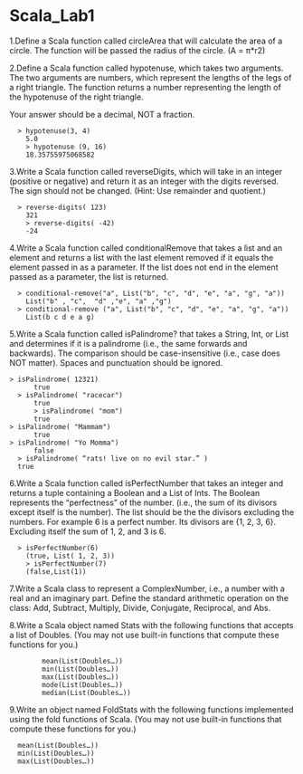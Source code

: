 # Scala_Lab1

1.Define a Scala function called circleArea that will calculate the area of a circle. The function will be passed the radius of the circle.  (A = π*r2)


2.Define a Scala function called hypotenuse, which takes two arguments. The two arguments are numbers, which represent the lengths of the legs of a right triangle. The function returns a number representing the length of the hypotenuse of the right triangle.

Your answer should be a decimal, NOT a fraction.
    	
      > hypotenuse(3, 4)
    	5.0
    	> hypotenuse (9, 16)
    	18.35755975068582
 
3.Write a Scala function called reverseDigits, which will take in an integer (positive or negative) and return it as an integer with the digits reversed. The sign should not be changed. (Hint: Use remainder and quotient.)

      > reverse-digits( 123)
    	321
    	> reverse-digits( -42)
    	-24

4.Write a Scala function called conditionalRemove that takes a list and an element and returns a list with the last element removed if it equals the element passed in as a parameter. If the list does not end in the element passed as a parameter, the list is returned.    	


      > conditional-remove("a", List("b", "c", "d", "e", "a", "g", "a"))
    	List("b" , "c",  "d" ,"e", "a" ,"g")
      > conditional-remove ("a", List("b", "c", "d", "e", "a", "g", "a"))
    	List(b c d e a g)


5.Write a Scala function called isPalindrome? that takes a String, Int, or List and determines if it is a palindrome (i.e., the same forwards and backwards). The comparison should be case-insensitive (i.e., case does NOT matter). Spaces and punctuation should be ignored.  

    > isPalindrome( 12321)
          true
      > isPalindrome( "racecar")
          true
          > isPalindrome( "mom")
          true
    > isPalindrome( "Mammam")
          true
    > isPalindrome( "Yo Momma")
          false
      > isPalindrome( “rats! live on no evil star.” )
      true

6.Write a Scala function called isPerfectNumber that takes an integer and returns a tuple containing a Boolean and a List of Ints. The Boolean represents the “perfectness” of the number. (i.e., the sum of its divisors except itself is the number). The list should be the the divisors excluding the numbers. For example 6 is a perfect number. Its divisors are {1, 2, 3, 6}. Excluding itself the sum of 1, 2, and 3 is 6.    	

      > isPerfectNumber(6)
    	(true, List( 1, 2, 3))
    	> isPerfectNumber(7)
    	(false,List(1))


7.Write a Scala class to represent a ComplexNumber, i.e., a number with a real and an imaginary part. Define the standard arithmetic operation on the class: Add, Subtract, Multiply, Divide, Conjugate, Reciprocal, and Abs.  


8.Write a Scala object named Stats with the following functions that accepts a list of Doubles. (You may not use built-in functions that compute these functions for you.)

            mean(List(Doubles…))
            min(List(Doubles…))
            max(List(Doubles…))
            mode(List(Doubles…))
            median(List(Doubles…))

9.Write an object named FoldStats with the following functions implemented using the fold functions of Scala. (You may not use built-in functions that compute these functions for you.)

      mean(List(Doubles…))
      min(List(Doubles…))
      max(List(Doubles…))


